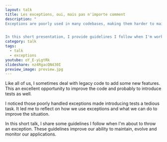 ```yaml
---
layout: talk
title: Les exceptions, oui, mais pas n'importe comment
description: "
Exceptions are poorly used in many codebases, making them harder to maintain, evolve and monitor.


In this short presentation, I provide guidelines I follow when I'm working with exceptions."
category: talk
tags:
  - talk
  - exceptions
youtube: oY_E-yLgtRk
slideshare: nz4RgacQN430I
preview_image: preview.jpg
---
```


Like all of us, I sometimes deal with legacy code to add some new features. This 
an excellent opportunity to improve the code and probably to introduce tests as well.

I noticed those poorly handled exceptions made introducing tests a tedious task. 
It led me to reflect on how we use exceptions and what we can do to improve the situation.

In this short talk, I share some guidelines I follow when I'm about to throw an exception.
These guidelines improve our ability to maintain, evolve and monitor our applications.
